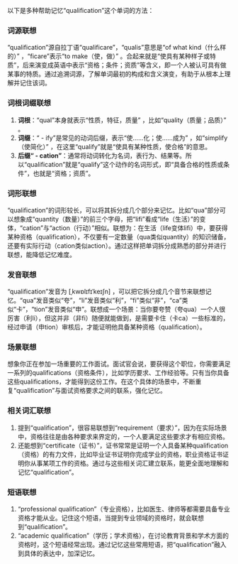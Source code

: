 以下是多种帮助记忆“qualification”这个单词的方法：

### 词源联想
“qualification”源自拉丁语“qualificare”，“qualis”意思是“of what kind（什么样的）” ，“ficare”表示“to make（使，做）” 。合起来就是“使具有某种样子或特质”，后来演变成英语中表示“资格；条件；资质”等含义，即一个人被认可具有做某事的特质。通过追溯词源，了解单词最初的构成和含义演变，有助于从根本上理解并记住该词。

### 词根词缀联想
1. **词根**：“qual”本身就表示“性质，特征，质量” ，比如“quality（质量；品质）” 。
2. **词缀**：“ - ify”是常见的动词后缀，表示“使……化；使……成为” ，如“simplify（使简化）” ，在这里“qualify”就是“使具有某种性质，使合格”的意思。
3. **后缀“ - cation”**：通常将动词转化为名词，表行为、结果等。所以“qualification”就是“qualify”这个动作的名词形式，即“具备合格的性质或条件”，也就是“资格；资质”。

### 词形联想
“qualification”的词形较长，可以将其拆分成几个部分来记忆。比如“qua”部分可以想象成“quantity（数量）”的前三个字母，把“lifi”看成“life（生活）”的变体，“cation”与“action（行动）”相似。联想为：在生活（life变体lifi）中，要获得某种资格（qualification），不仅要有一定数量（qua类似quantity）的知识储备，还要有实际行动（cation类似action）。通过这样把单词拆分成熟悉的部分并进行联想，能降低记忆难度。

### 发音联想
“qualification”发音为 [ˌkwɒlɪfɪˈkeɪʃn] ，可以把它拆分成几个音节来联想记忆。“qua”发音类似“夸”，“li”发音类似“利”，“fi”类似“非”，“ca”类似“卡”，“tion”发音类似“申”。联想成一个场景：当你要夸赞（夸qua）一个人很厉害（利li），但这并非（非fi）随便就能做到，是需要卡住（卡ca）一些标准的，经过申请（申tion）审核后，才能证明他具备某种资格（qualification）。

### 场景联想
想象你正在参加一场重要的工作面试。面试官会说，要获得这个职位，你需要满足一系列的qualifications（资格条件），比如学历要求、工作经验等。只有当你具备这些qualifications，才能得到这份工作。在这个具体的场景中，不断重复“qualification”与面试资格要求之间的联系，强化记忆。

### 相关词汇联想
1. 提到“qualification”，很容易联想到“requirement（要求）”，因为在实际场景中，资格往往是由各种要求来界定的，一个人要满足这些要求才有相应资格。
2. 还能想到“certificate（证书）”，证书常常是证明一个人具备某种qualification（资格）的有力文件，比如毕业证书证明你完成学业的资格，职业资格证书证明你从事某项工作的资格。通过与这些相关词汇建立联系，能更全面地理解和记忆“qualification”。

### 短语联想
1. “professional qualification”（专业资格），比如医生、律师等都需要具备专业资格才能从业。记住这个短语，当提到专业领域的资格时，就会联想到“qualification”。
2. “academic qualification”（学历；学术资格），在讨论教育背景和学术方面的资格时，这个短语经常出现。通过记忆这些常用短语，把“qualification”融入到具体的表达中，加深记忆。 